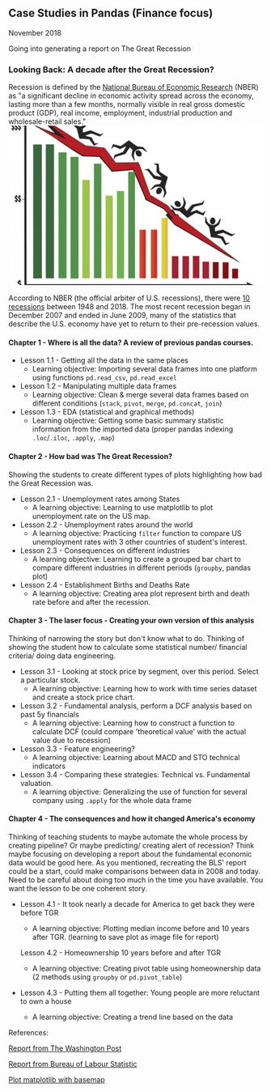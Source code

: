 ## Case Studies in Pandas (Finance focus)

November 2018

Going into generating a report on The Great Recession

### **Looking Back: A decade after the Great Recession?**

Recession is defined by the [National Bureau of Economic Research](http://www.nber.org/) (NBER)  as "a significant decline in economic activity spread across the economy, lasting more than a few months, normally visible in real gross domestic product (GDP), real income, employment, industrial production and wholesale-retail sales."
  ![](assets/recession.jpeg)   

According to NBER (the official arbiter of  U.S. recessions), there were [10 recessions](http://www.nber.org/cycles/) between 1948 and 2018. The most recent recession began in December 2007 and ended in June 2009, many of the statistics that describe the U.S. economy have yet to return to their pre-recession values.

#### Chapter 1 - Where is all the data? A review of previous pandas courses.

- Lesson 1.1 - Getting all the data in the same places
  - Learning objective: Importing several data frames into one platform using functions `pd.read_csv`, `pd.read_excel`
- Lesson 1.2 - Manipulating multiple data frames
  - Learning objective: Clean & merge several data frames based on different conditions (`stack`, `pivot`, `merge`, `pd.concat`, `join`)
- Lesson 1.3 - EDA (statistical and graphical methods)
  - Learning objective: Getting some basic summary statistic information from the imported data (proper pandas indexing `.loc`/`.iloc`, `.apply`, `.map`)

#### Chapter 2 - How bad was The Great Recession?

Showing the students to create different types of plots highlighting how bad the Great Recession was.  

- Lesson 2.1 - Unemployment rates among States
  - A learning objective: Learning to use matplotlib to plot unemployment rate on the US map.
- Lesson 2.2 - Unemployment rates around the world
  - A learning objective: Practicing `filter` function to compare US unemployment rates with 3 other countries of student's interest.
- Lesson 2.3 - Consequences on different industries
  - A learning objective: Learning to create a grouped bar chart to compare different industries in different periods (`groupby`, pandas plot)
- Lesson 2.4 - Establishment Births and Deaths Rate
  - A learning objective: Creating area plot represent birth and death rate before and after the recession.

#### Chapter 3 - The laser focus - Creating your own version of this analysis

Thinking of narrowing the story but don't know what to do. Thinking of showing the student how to calculate some statistical number/ financial criteria/ doing data engineering.

- Lesson 3.1 -  Looking at stock price by segment, over this period. Select a particular stock.
  - A learning objective: Learning how to work with time series dataset and create a stock price chart.
- Lesson 3.2 - Fundamental analysis, perform a DCF analysis based on past 5y financials
  - A learning objective: Learning how to construct a function to calculate DCF (could compare 'theoretical value' with the actual value due to recession)
- Lesson 3.3 - Feature engineering?
  - A learning objective: Learning about MACD and STO technical indicators
- Lesson 3.4 - Comparing these strategies: Technical vs. Fundamental valuation.
  - A learning objective: Generalizing the use of function for several company using `.apply` for the whole data frame

#### Chapter 4 - The consequences and how it changed America's economy

Thinking of teaching students to maybe automate the whole process by creating pipeline? Or maybe predicting/ creating alert of recession?
Think maybe focusing on developing a report about the fundamental economic data would be good here. As you mentioned, recreating the BLS' report could be a start, could make comparisons between data in 2008 and today. Need to be careful about doing too much in the time you have available. You want the lesson to be one coherent story.

- Lesson 4.1 - It took nearly a decade for America to get back they were before TGR

  - A learning objective:  Plotting median income before and 10 years after TGR. (learning to save plot as image file for report)

  Lesson 4.2 - Homeownership 10 years before and after TGR

  - A learning objective: Creating pivot table using homeownership data (2 methods using `groupby` or `pd.pivot_table`)

- Lesson 4.3 - Putting them all together: Young people are more reluctant to own a house

  - A learning objective: Creating a trend line based on the data


References:

[Report from The Washington Post](https://www.washingtonpost.com/graphics/2018/business/great-recession-10-years-out/?noredirect=on&utm_term=.28f090cdbafd)

[Report from Bureau of Labour Statistic](https://www.bls.gov/spotlight/2012/recession)

[Plot matplotlib with basemap](https://stackoverflow.com/questions/39742305/how-to-use-basemap-python-to-plot-us-with-50-states)
